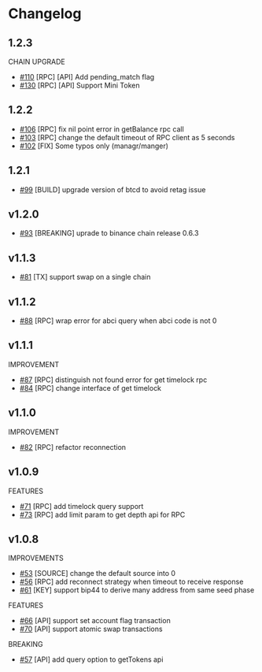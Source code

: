 # Changelog
## 1.2.3
CHAIN UPGRADE
* [\#110](https://github.com/zlyzol/binance-go-sdk/pull/110) [RPC] [API] Add pending_match flag
* [\#130](https://github.com/zlyzol/binance-go-sdk/pull/130) [RPC] [API] Support Mini Token
## 1.2.2
* [\#106](https://github.com/zlyzol/binance-go-sdk/pull/106) [RPC] fix nil point error in getBalance rpc call
* [\#103](https://github.com/zlyzol/binance-go-sdk/pull/103) [RPC] change the default timeout of RPC client as 5 seconds
* [\#102](https://github.com/zlyzol/binance-go-sdk/pull/102) [FIX] Some typos only (managr/manger) 

## 1.2.1
* [\#99](https://github.com/zlyzol/binance-go-sdk/pull/99) [BUILD] upgrade version of btcd to avoid retag issue 

## v1.2.0
* [\#93](https://github.com/zlyzol/binance-go-sdk/pull/93) [BREAKING] uprade to binance chain release 0.6.3

## v1.1.3
* [\#81](https://github.com/zlyzol/binance-go-sdk/pull/81) [TX] support swap on a single chain 


## v1.1.2
* [\#88](https://github.com/zlyzol/binance-go-sdk/pull/88) [RPC] wrap error for abci query when abci code is not 0

## v1.1.1
IMPROVEMENT
* [\#87](https://github.com/zlyzol/binance-go-sdk/pull/87) [RPC] distinguish not found error for get timelock rpc
* [\#84](https://github.com/zlyzol/binance-go-sdk/pull/84) [RPC] change interface of get timelock


## v1.1.0
IMPROVEMENT
* [\#82](https://github.com/zlyzol/binance-go-sdk/pull/82) [RPC] refactor reconnection

## v1.0.9

FEATURES
* [\#71](https://github.com/zlyzol/binance-go-sdk/pull/71) [RPC] add timelock query support 
* [\#73](https://github.com/zlyzol/binance-go-sdk/pull/73) [RPC] add limit param to get depth api for RPC


## v1.0.8
IMPROVEMENTS
* [\#53](https://github.com/zlyzol/binance-go-sdk/pull/53) [SOURCE] change the default source into 0
* [\#56](https://github.com/zlyzol/binance-go-sdk/pull/56) [RPC] add reconnect strategy when timeout to receive response
* [\#61](https://github.com/zlyzol/binance-go-sdk/pull/61) [KEY] support bip44 to derive many address from same seed phase

FEATURES
* [\#66](https://github.com/zlyzol/binance-go-sdk/pull/66)  [API]  support set account flag transaction
* [\#70](https://github.com/zlyzol/binance-go-sdk/pull/70)  [API]  support atomic swap transactions

BREAKING
* [\#57](https://github.com/zlyzol/binance-go-sdk/pull/57) [API] add query option to getTokens api
